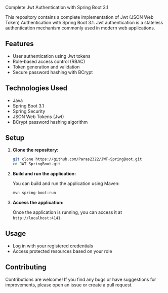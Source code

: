  Complete Jwt Authentication with Spring Boot 3.1

This repository contains a complete implementation of Jwt (JSON Web Token) Authentication with Spring Boot 3.1. Jwt authentication is a stateless authentication mechanism commonly used in modern web applications.

## Features

- User authentication using Jwt tokens
- Role-based access control (RBAC)
- Token generation and validation
- Secure password hashing with BCrypt

## Technologies Used

- Java
- Spring Boot 3.1
- Spring Security
- JSON Web Tokens (Jwt)
- BCrypt password hashing algorithm

## Setup

1. **Clone the repository:**

    ```bash
    git clone https://github.com/Paras2322/JWT-SpringBoot.git
    cd JWT_SpringBoot.git
    ```

2. **Build and run the application:**

    You can build and run the application using Maven:

    ```bash
    mvn spring-boot:run
    ```

3. **Access the application:**

    Once the application is running, you can access it at `http://localhost:4141`.

## Usage

- Log in with your registered credentials
- Access protected resources based on your role

## Contributing

Contributions are welcome! If you find any bugs or have suggestions for improvements, please open an issue or create a pull request.
